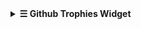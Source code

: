 <details>
  <summary><b>☰ Github Trophies Widget</b></summary>
  <img src="https://github-profile-trophy.vercel.app/?username=de-soot&margin-w=12&theme=monokai" alt="de-soot's Github Trophies"/>
</details>
